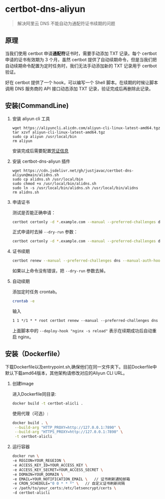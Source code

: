 # certbot-dns-aliyun

> 解决阿里云 DNS 不能自动为通配符证书续期的问题

## 原理

当我们使用 certbot 申请**通配符**证书时，需要手动添加 TXT 记录。每个 certbot 申请的证书有效期为 3 个月，虽然 certbot 提供了自动续期命令，但是当我们把自动续期命令配置为定时任务时，我们无法手动添加新的 TXT 记录用于 certbot 验证。

好在 certbot 提供了一个 hook，可以编写一个 Shell 脚本。在续期的时候让脚本调用 DNS 服务商的 API 接口动态添加 TXT 记录，验证完成后再删除此记录。

## 安装(CommandLine)

1. 安装 aliyun cli 工具

   ```shell
   wget https://aliyuncli.alicdn.com/aliyun-cli-linux-latest-amd64.tgz
   tar xzvf aliyun-cli-linux-latest-amd64.tgz
   sudo cp aliyun /usr/local/bin
   rm aliyun
   ```

   安装完成后需要配置[凭证信息](https://help.aliyun.com/document_detail/110341.html)

2. 安装 certbot-dns-aliyun 插件

   ```shell
   wget https://cdn.jsdelivr.net/gh/justjavac/certbot-dns-aliyun@main/alidns.sh
   sudo cp alidns.sh /usr/local/bin
   sudo chmod +x /usr/local/bin/alidns.sh
   sudo ln -s /usr/local/bin/alidns.sh /usr/local/bin/alidns
   rm alidns.sh
   ```

3. 申请证书

   测试是否能正确申请：

   ```sh
   certbot certonly -d *.example.com --manual --preferred-challenges dns --manual-auth-hook "alidns" --manual-cleanup-hook "alidns clean" --dry-run
   ```

   正式申请时去掉 `--dry-run` 参数：

   ```sh
   certbot certonly -d *.example.com --manual --preferred-challenges dns --manual-auth-hook "alidns" --manual-cleanup-hook "alidns clean"
   ```

4. 证书续期

   ```sh
   certbot renew --manual --preferred-challenges dns --manual-auth-hook "alidns" --manual-cleanup-hook "alidns clean" --dry-run
   ```

   如果以上命令没有错误，把 `--dry-run` 参数去掉。

5. 自动续期

   添加定时任务 crontab。

   ```sh
   crontab -e
   ```

   输入

   ```txt
   1 1 */1 * * root certbot renew --manual --preferred-challenges dns --manual-auth-hook "alidns" --manual-cleanup-hook "alidns clean" --deploy-hook "nginx -s reload"
   ```

   上面脚本中的 `--deploy-hook "nginx -s reload"` 表示在续期成功后自动重启 nginx。
   
## 安装（Dockerfile）

   下载Dockerfile以及entrypoint.sh,确保他们在同一文件夹下。目前Dockerfile中默认下载amd64版本，其他架构请修改对应的Aliyun CLI URL。
   
1. 创建Image
   
   进入Dockerfile同目录:
   ```sh
   docker build -t certbot-alicli .
   ```

   使用代理（可选）:
   ```sh
   docker build . \
    --build-arg "HTTP_PROXY=http://127.0.0.1:7890" \
    --build-arg "HTTPS_PROXY=http://127.0.0.1:7890" \
    -t certbot-alicli
   ```
3. 运行容器
   ```sh
   docker run \
   -e REGION=YOUR_REGEION \
   -e ACCESS_KEY_ID=YOUR_ACCESS_KEY \
   -e ACCESS_KEY_SECRET=YOUR_ACCESS_SECRET \
   -e DOMAIN=YOUR_DOMAIN \
   -e EMAIL=YOUR_NOTIFICATION_EMAIL \   // 证书刷新通知邮箱
   -e CRON_SCHEDULE="0 0 * * *" \   // 自定义证书刷新间隔
   -v /path/to/your_certs:/etc/letsencrypt/certs \ 
   -d certbot-alicli
   ```
   
